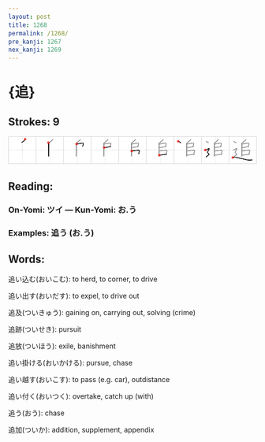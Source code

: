 ```yaml
---
layout: post
title: 1268
permalink: /1268/
pre_kanji: 1267
nex_kanji: 1269
---
```


# {追}

## Strokes: 9

<div class="stroke"><img src="../images/E8BFBD.png" /></div>

## Reading:

### On-Yomi: ツイ &mdash; Kun-Yomi: お.う

### Examples: 追う (お.う)

## Words:

追い込む(おいこむ): to herd, to corner, to drive

追い出す(おいだす): to expel, to drive out

追及(ついきゅう): gaining on, carrying out, solving (crime)

追跡(ついせき): pursuit

追放(ついほう): exile, banishment

追い掛ける(おいかける): pursue, chase

追い越す(おいこす): to pass (e.g. car), outdistance

追い付く(おいつく): overtake, catch up (with)

追う(おう): chase

追加(ついか): addition, supplement, appendix

